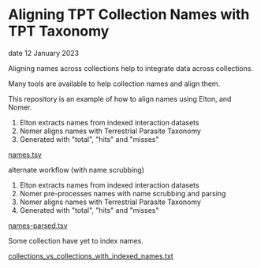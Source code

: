 # Aligning TPT Collection Names with TPT Taxonomy

date
12 January 2023

Aligning names across collections help to integrate data across collections.

Many tools are available to help collection names and align them.

This repository is an example of how to align names using Elton, and Nomer. 

1. Elton extracts names from indexed interaction datasets
2. Nomer aligns names with Terrestrial Parasite Taxonomy
3. Generated with "total", "hits" and "misses"

[names.tsv](./names.tsv)

alternate workflow (with name scrubbing)

1. Elton extracts names from indexed interaction datasets
2. Nomer pre-processes names with name scrubbing and parsing  
3. Nomer aligns names with Terrestrial Parasite Taxonomy
4. Generated with "total", "hits" and "misses"

[names-parsed.tsv](./names-parsed.tsv)


Some collection have yet to index names.

[collections_vs_collections_with_indexed_names.txt](./collections_vs_collections_with_indexed_names.txt)
